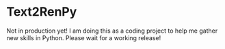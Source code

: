 # Text2RenPy
Not in production yet! I am doing this as a coding project to help me gather new skills in Python. Please wait for a working release!
